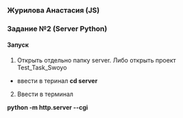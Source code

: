 ### Журилова Анастасия (JS)
### Задание №2 (Server Python)

#### Запуск

1) Открыть отдельно папку server. Либо открыть проект Test_Task_Swoyo

* ввести в теринал **cd server**

2) Ввести в терминал 

**python -m http.server --cgi**